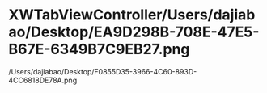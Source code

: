 # XWTabViewController/Users/dajiabao/Desktop/EA9D298B-708E-47E5-B67E-6349B7C9EB27.png
/Users/dajiabao/Desktop/F0855D35-3966-4C60-893D-4CC6818DE78A.png
